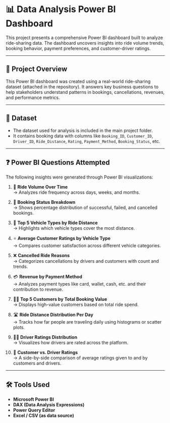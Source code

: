 # 📊 Data Analysis Power BI Dashboard

This project presents a comprehensive Power BI dashboard built to analyze ride-sharing data. The dashboard uncovers insights into ride volume trends, booking behavior, payment preferences, and customer-driver ratings.

---

## 🚀 Project Overview

This Power BI dashboard was created using a real-world ride-sharing dataset (attached in the repository). It answers key business questions to help stakeholders understand patterns in bookings, cancellations, revenues, and performance metrics.

---

## 📁 Dataset

- The dataset used for analysis is included in the main project folder.
- It contains booking data with columns like `Booking_ID`, `Customer_ID`, `Driver_ID`, `Ride_Distance`, `Rating`, `Payment_Method`, `Booking_Status`, etc.

---

## ❓ Power BI Questions Attempted

The following insights were generated through Power BI visualizations:

1. 📅 **Ride Volume Over Time**  
   → Analyzes ride frequency across days, weeks, and months.

2. 🧾 **Booking Status Breakdown**  
   → Shows percentage distribution of successful, failed, and cancelled bookings.

3. 🚗 **Top 5 Vehicle Types by Ride Distance**  
   → Highlights which vehicle types cover the most distance.

4. ⭐ **Average Customer Ratings by Vehicle Type**  
   → Compares customer satisfaction across different vehicle categories.

5. ❌ **Cancelled Ride Reasons**  
   → Categorizes cancellations by drivers and customers with count and trends.

6. 💳 **Revenue by Payment Method**  
   → Analyzes payment types like card, wallet, cash, etc. and their contribution to revenue.

7. 🧍‍♂️ **Top 5 Customers by Total Booking Value**  
   → Displays high-value customers based on total ride spend.

8. 🛣️ **Ride Distance Distribution Per Day**  
   → Tracks how far people are traveling daily using histograms or scatter plots.

9. 🧑‍✈️ **Driver Ratings Distribution**  
   → Visualizes how drivers are rated across the platform.

10. 👤 **Customer vs. Driver Ratings**  
   → A side-by-side comparison of average ratings given to and by customers and drivers.

---

## 🛠️ Tools Used

- **Microsoft Power BI**
- **DAX (Data Analysis Expressions)**
- **Power Query Editor**
- **Excel / CSV (as data source)**
